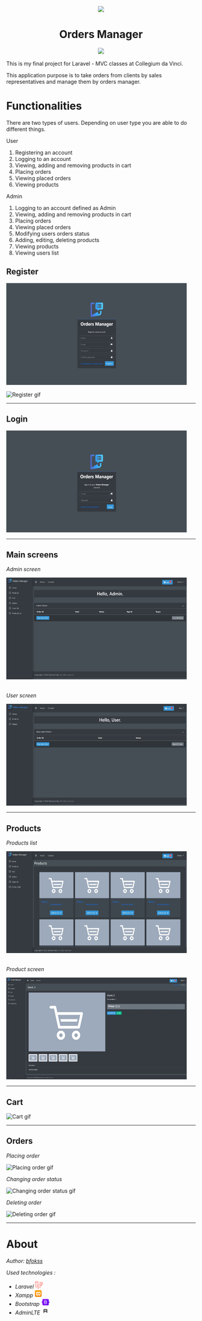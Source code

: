 <p align="center">
    <img src="https://i.imgur.com/eVGQqRw.png" width="100" >
    <br>
</p>
<h1 align="center"> Orders Manager </h1>
<p align="center"><a href="https://laravel.com" target="_blank"><img src="https://raw.githubusercontent.com/laravel/art/master/logo-lockup/5%20SVG/2%20CMYK/1%20Full%20Color/laravel-logolockup-cmyk-red.svg" width="100"></a></p>

   This is my final project for Laravel - MVC classes at Collegium da Vinci. 

   This application purpose is to take orders from clients by sales representatives and manage them by orders manager.

# Functionalities

There are two types of users. Depending on user type you are able to do different things.


User
<ol> 
    <li> Registering an account </li>
    <li> Logging to an account </li>
    <li> Viewing, adding and removing products in cart </li>
    <li> Placing orders </li>
    <li> Viewing placed orders </li>
    <li> Viewing products </li>  
</ol>

Admin
<ol> 
    <li> Logging to an account defined as Admin</li>
    <li> Viewing, adding and removing products in cart </li>
    <li> Placing orders </li>
    <li> Viewing placed orders </li>
    <li> Modifying users orders status </li>
    <li> Adding, editing, deleting products </li>
    <li> Viewing products </li> 
    <li> Viewing users list </li> 
</ol>
 
## Register
<img src="screenshots/register.jpg" alt="register screen" width=480 height=270>

![Register gif](https://media.giphy.com/media/SzrZwQN8BNNrCkdzb8/giphy.gif)

---

## Login
<img src="screenshots/login.jpg" alt="login screen" width=480 height=270>

---

## Main screens

<i> Admin screen </i>

<img src="screenshots/admin_screen.jpg" alt="admin screen" width=480 height=270>
<br><br>

<i> User screen </i>

<img src="screenshots/user_screen.jpg" alt="user screen" width=480 height=270>

---

## Products

<i> Products list </i>

<img src="screenshots/products.jpg" alt="products screen" width=480 height=270>
<br><br>

<i> Product screen </i>

<img src="screenshots/product.jpg" alt="product screen" width=480 height=270>

---

## Cart
![Cart gif](https://media.giphy.com/media/PvzU9oNEvee3qw6IKT/giphy.gif)

---

## Orders

<i> Placing order </i>

![Placing order gif](https://media.giphy.com/media/VvvGuOZgSZmsXgUik6/giphy.gif)


<i> Changing order status </i>

![Changing order status gif](https://media.giphy.com/media/cXNa86FnHzR9ekAkTM/giphy.gif)

<i> Deleting order </i>

![Deleting order gif](https://media.giphy.com/media/3WOj8pIQISrWoex14S/giphy.gif)

---

# About

<i>Author: <a href="https://github.com/bfokss">bfokss</a>

<i>Used technologies :</i>

<ul>
    <li> Laravel <img src="screenshots/laravel_icon.png" width=20 height=20>  </li>
    <li> Xampp <img src="screenshots/xampp_icon.png" width=20 height=20></li>
    <li> Bootstrap <img src="screenshots/bootstrap_icon.png" width=25 height=20></li>
    <li> AdminLTE <img src="screenshots/adminlte_icon.png" width=20 height=20></li>
</ul>



